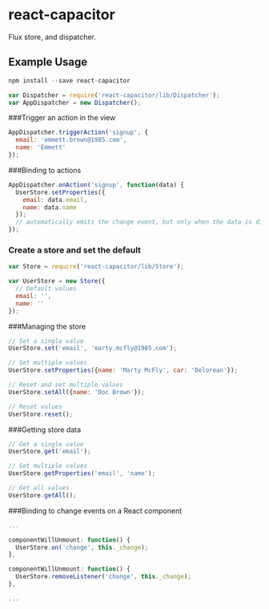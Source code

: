 # react-capacitor

Flux store, and dispatcher.

## Example Usage

```js
npm install --save react-capacitor
```

```js
var Dispatcher = require('react-capacitor/lib/Dispatcher');
var AppDispatcher = new Dispatcher();
```

###Trigger an action in the view

```js
AppDispatcher.triggerAction('signup', {
  email: 'emmett.brown@1985.com',
  name: 'Emmett'
});
```

###Binding to actions

```js
AppDispatcher.onAction('signup', function(data) {
  UserStore.setProperties({
    email: data.email,
    name: data.name
  });
  // automatically emits the change event, but only when the data is different
});
```

### Create a store and set the default

```js
var Store = require('react-capacitor/lib/Store');

var UserStore = new Store({
  // Default values
  email: '',
  name: ''
});
```

###Managing the store

```js
// Set a single value
UserStore.set('email', 'marty.mcfly@1985.com');

// Set multiple values
UserStore.setProperties({name: 'Marty McFly', car: 'Delorean'});

// Reset and set multiple values
UserStore.setAll({name: 'Doc Brown'});

// Reset values
UserStore.reset();
```

###Getting store data

```js
// Get a single value
UserStore.get('email');

// Get multiple values
UserStore.getProperties('email', 'name');

// Get all values
UserStore.getAll();
```

###Binding to change events on a React component

```js
...

componentWillUnmount: function() {
  UserStore.on('change', this._change);
},

componentWillUnmount: function() {
  UserStore.removeListener('change', this._change);
},

...
```

